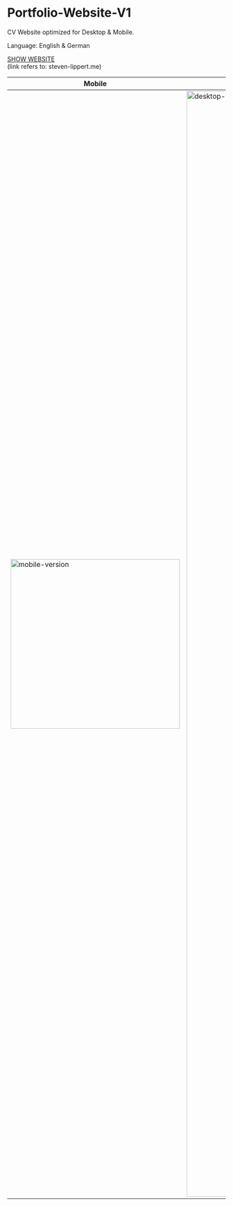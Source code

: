 # Portfolio-Website-V1

CV Website optimized for Desktop & Mobile.

Language: English & German


[SHOW WEBSITE](https://www.steven-lippert.me/)
<br>
(link refers to: steven-lippert.me)

|   Mobile  |  Desktop |
| ------------- | ------------- |
|  <img width="390" alt="mobile-version" src="https://github.com/Steven-L-42/Portfolio-Website-V1/assets/102829233/2689c80b-7bd7-4e26-90b7-56644d9853ef">  | <img width="2544" alt="desktop-version" src="https://github.com/Steven-L-42/Portfolio-Website-V1/assets/102829233/65e5b942-bd65-4c27-a485-fb790403428d">  |
